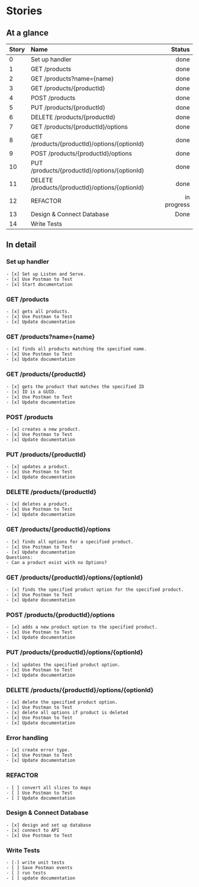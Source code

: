 # Stories

## At a glance
| Story | Name | Status |
| :--- | :--- | ---: |
| 0 | Set up handler                | done |
| 1 | GET /products                 | done |
| 2 | GET /products?name={name}     | done |
| 3 | GET /products/{productId}     | done |
| 4 | POST /products                | done |
| 5 | PUT /products/{productId}     | done |
| 6 | DELETE /products/{productId}  | done |
| 7 | GET /products/{productId}/options                | done |
| 8 | GET /products/{productId}/options/{optionId}     | done |
| 9 | POST /products/{productId}/options               | done |
| 10 | PUT /products/{productId}/options/{optionId}    | done |
| 11 | DELETE /products/{productId}/options/{optionId} | done |
| 12 | REFACTOR                     | in progress |
| 13 | Design & Connect Database    |  Done |
| 14 | Write Tests                  |   |

## In detail
### Set up handler
    - [x] Set up Listen and Serve.
    - [x] Use Postman to Test
    - [x] Start documentation

### GET /products
    - [x] gets all products.
    - [x] Use Postman to Test
    - [x] Update documentation

### GET /products?name={name}
    - [x] finds all products matching the specified name.
    - [x] Use Postman to Test
    - [x] Update documentation

### GET /products/{productId}
    - [x] gets the product that matches the specified ID 
    - [x] ID is a GUID.
    - [x] Use Postman to Test
    - [x] Update documentation

### POST /products
    - [x] creates a new product.
    - [x] Use Postman to Test
    - [x] Update documentation

### PUT /products/{productId}
    - [x] updates a product.
    - [x] Use Postman to Test
    - [x] Update documentation

### DELETE /products/{productId}
    - [x] deletes a product.
    - [x] Use Postman to Test
    - [x] Update documentation

### GET /products/{productId}/options
    - [x] finds all options for a specified product.
    - [x] Use Postman to Test
    - [x] Update documentation
    Questions:
    - Can a product exist with no Options?

### GET /products/{productId}/options/{optionId}
    - [x] finds the specified product option for the specified product.
    - [x] Use Postman to Test
    - [x] Update documentation

### POST /products/{productId}/options
    - [x] adds a new product option to the specified product.
    - [x] Use Postman to Test
    - [x] Update documentation

### PUT /products/{productId}/options/{optionId}
    - [x] updates the specified product option.
    - [x] Use Postman to Test
    - [x] Update documentation

### DELETE /products/{productId}/options/{optionId}
    - [x] delete the specified product option.
    - [x] Use Postman to Test
    - [x] delete all options if product is deleted
    - [x] Use Postman to Test
    - [x] Update documentation

### Error handling
    - [x] create error type.
    - [x] Use Postman to Test
    - [x] Update documentation

### REFACTOR
    - [ ] convert all slices to maps
    - [ ] Use Postman to Test
    - [ ] Update documentation

### Design & Connect Database
    - [x] design and set up database
    - [x] connect to API
    - [x] Use Postman to Test

### Write Tests
    - [-] write unit tests
    - [ ] Save Postman events
    - [ ] run tests
    - [ ] update documentation
